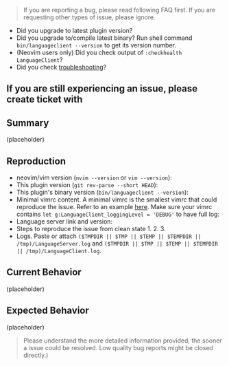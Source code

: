 > If you are reporting a bug, please read following FAQ first. If you are
requesting other types of issue, please ignore.

- Did you upgrade to latest plugin version?
- Did you upgrade to/compile latest binary? Run shell command
  `bin/languageclient --version` to get its version number.
- (Neovim users only) Did you check output of `:checkhealth LanguageClient`?
- Did you check [troubleshooting]?

## If you are still experiencing an issue, please create ticket with

## Summary

(placeholder)

## Reproduction
- neovim/vim version (`nvim --version` or `vim --version`):
- This plugin version (`git rev-parse --short HEAD`):
- This plugin's binary version (`bin/languageclient --version`):
- Minimal vimrc content. A minimal vimrc is the smallest vimrc that could
  reproduce the issue. Refer to an example [here][min-init.vim].  Make sure
  your vimrc contains `let g:LanguageClient_loggingLevel = 'DEBUG'` to have
  full log:
- Language server link and version:
- Steps to reproduce the issue from clean state
    1.
    2.
    3.
- Logs. Paste or attach `($TMPDIR || $TMP || $TEMP || $TEMPDIR ||
  /tmp)/LanguageServer.log` and `($TMPDIR || $TMP || $TEMP || $TEMPDIR ||
  /tmp)/LanguageClient.log`.

## Current Behavior
(placeholder)

## Expected Behavior
(placeholder)

> Please understand the more detailed information provided, the sooner a issue
could be resolved. Low quality bug reports might be closed directly.)

[troubleshooting]: https://github.com/autozimu/LanguageClient-neovim/blob/next/INSTALL.md#6-troubleshooting
[min-init.vim]: https://github.com/autozimu/LanguageClient-neovim/blob/next/min-init.vim
